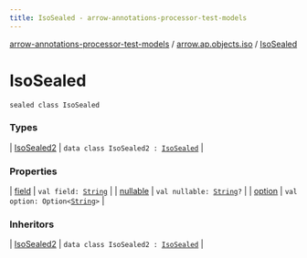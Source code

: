 ```yaml
---
title: IsoSealed - arrow-annotations-processor-test-models
---
```


[arrow-annotations-processor-test-models](../../index.html) / [arrow.ap.objects.iso](../index.html) / [IsoSealed](./index.html)

# IsoSealed

`sealed class IsoSealed`

### Types

| [IsoSealed2](-iso-sealed2/index.html) | `data class IsoSealed2 : `[`IsoSealed`](./index.html) |

### Properties

| [field](field.html) | `val field: `[`String`](https://kotlinlang.org/api/latest/jvm/stdlib/kotlin/-string/index.html) |
| [nullable](nullable.html) | `val nullable: `[`String`](https://kotlinlang.org/api/latest/jvm/stdlib/kotlin/-string/index.html)`?` |
| [option](option.html) | `val option: Option<`[`String`](https://kotlinlang.org/api/latest/jvm/stdlib/kotlin/-string/index.html)`>` |

### Inheritors

| [IsoSealed2](-iso-sealed2/index.html) | `data class IsoSealed2 : `[`IsoSealed`](./index.html) |


